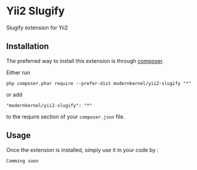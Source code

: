 Yii2 Slugify
============
Slugify extension for Yii2

Installation
------------

The preferred way to install this extension is through [composer](http://getcomposer.org/download/).

Either run

```
php composer.phar require --prefer-dist modernkernel/yii2-slugify "*"
```

or add

```
"modernkernel/yii2-slugify": "*"
```

to the require section of your `composer.json` file.


Usage
-----

Once the extension is installed, simply use it in your code by  :

```php
Comming soon
```
